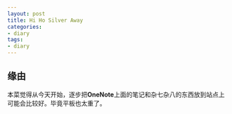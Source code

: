 ```yaml
---
layout: post
title: Hi Ho Silver Away
categories:
- diary
tags:
- diary
---
```


## 缘由
本菜觉得从今天开始，逐步把**OneNote**上面的笔记和杂七杂八的东西放到站点上可能会比较好。毕竟平板也太重了。